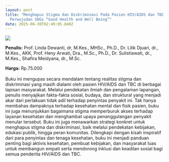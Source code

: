 ```yaml
---
layout: post
title: "Menghapus Stigma dan Diskriminasi Pada Pasien HIV/AIDS dan TBC:
  Perwujudan SDGs “Good Health and Well Being”"
date: 2025-06-30T02:49:05.840Z
---
```

![](/images/uploads/isbn-hiv.jpg)

**P﻿enulis:** Prof. Linda Dewanti, dr, M.Kes., MHSc., Ph.D.,
Dr. Lilik Djuari, dr., M.Kes., AKK,
Prof. Heny Arwati, Dra., M.Sc., Ph.D.,
Dr. Sulistiawati, dr., M.Kes.,
Shafira Meidyana, dr., M.Sc.
	  

**Harga:** Rp.75.000\
\
Buku ini mengupas secara mendalam tentang realitas stigma dan diskriminasi yang masih dialami oleh pasien HIV/AIDS dan TBC di berbagai lapisan masyarakat. Melalui pendekatan ilmiah dan pengalaman lapangan, penulis menyajikan fakta-fakta sosial, budaya, dan struktural yang menjadi akar dari perlakuan tidak adil terhadap penyintas penyakit ini. Tak hanya membahas dampaknya terhadap kesehatan mental dan fisik pasien, buku ini juga menunjukkan bagaimana stigma memperburuk akses terhadap layanan kesehatan dan menghambat upaya penanggulangan penyakit menular tersebut.
	Buku ini juga menawarkan strategi konkret untuk menghapus stigma dan diskriminasi, baik melalui pendekatan kebijakan, edukasi publik, hingga peran komunitas. Dilengkapi dengan kisah inspiratif dari para penyintas dan tenaga kesehatan, buku ini menjadi panduan penting bagi aktivis kesehatan, pembuat kebijakan, dan masyarakat luas untuk membangun empati serta mendorong inklusi dan keadilan sosial bagi semua penderita HIV/AIDS dan TBC.